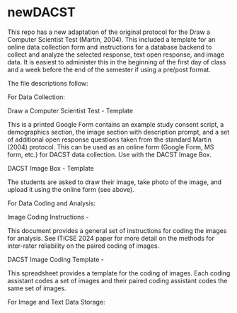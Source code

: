 # newDACST
This repo has a new adaptation of the original protocol for the Draw a Computer Scientist Test (Martin, 2004). This included a template for an online data collection form and instructions for a database backend to collect and analyze the selected response, text open response, and image data. It is easiest to administer this in the beginning of the first day of class and a week before the end of the semester if using a pre/post format.

The file descriptions follow:

For Data Collection:

Draw a Computer Scientist Test - Template

This is a printed Google Form contains an example study consent script, a demographics section, the image section with description prompt, and a set of additional open response questions taken from the standard Martin (2004) protocol. This can be used as an online form (Google Form, MS form, etc.) for DACST data collection. Use with the DACST Image Box.

DACST Image Box - Template

The students are asked to draw their image, take photo of the image, and upload it using the online form (see above).


For Data Coding and Analysis:

Image Coding Instructions - 

This document provides a general set of instructions for coding the images for analysis. See ITiCSE 2024 paper for more detail on the methods for inter-rater reliability on the paired coding of images.

DACST Image Coding Template - 

This spreadsheet provides a template for the coding of images. Each coding assistant codes a set of images and their paired coding assistant codes the same set of images.

For Image and Text Data Storage: 



